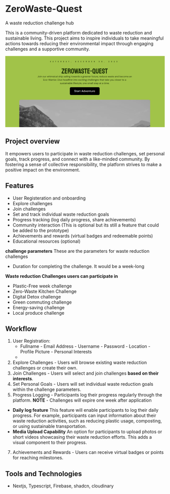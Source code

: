 # ZeroWaste-Quest
A waste reduction challenge hub

This is a community-driven platform dedicated to waste reduction and sustainable living. This project aims to inspire individuals to take meaningful actions towards reducing their environmental impact through engaging challenges and a supportive community.


![Zerowaste-quest image](./public/Screenshot%202023-12-30%20074033.png )

## Project overview
It empowers users to participate in waste reduction challenges, set personal goals, track progress, and connect with a like-minded community. By fostering a sense of collective responsibility, the platform strives to make a positive impact on the environment.

## Features

- User Registeration and onboarding
- Explore challenges
- Join challenges
- Set and track individual waste reduction goals
- Progress tracking (log daily progress, share achievements)
- Community interaction (This is optional but its still a feature that could be added to the prototype)
- Achievements and rewards (virtual badges and redeemable points)
- Educational resources (optional)

**challenge parameters**
These are the parameters for waste reduction challenges
- Duration for completing the challenge. It would be a week-long

**Waste reduction Challenges users can participate in**
- Plastic-Free week challenge
- Zero-Waste Kitchen Challenge
- Digital Detox challenge
- Green commuting challenge
- Energy-saving challenge
- Local produce challenge



## Workflow

1. User Registration:
   - Fullname - Email Address - Username - Password - Location - Profile Picture - Personal Interests
   -
2. Explore Challenges - Users will browse existing waste reduction challenges or create their own.
3. Join Challenges - Users will select and join challenges **based on their interests**.
4. Set Personal Goals - Users will set individual waste reduction goals within the challenge parameters.
5. Progress Logging - Participants log their progress regularly through the platform.
   **NOTE** - Challenges will expire one week after application
- **Daily log feature**
This feature will enable participants to log their daily progress. For example, participants can input information about their waste reduction activities, such as reducing plastic usage, composting, or using sustainable transportation.
- **Media Upload Capability**
An option for participants to upload photos or short videos showcasing their waste reduction efforts. This adds a visual component to their progress.
<!-- 6. Community Interaction: Users can engage with the community, share experiences, and seek advice. (Optional) -->
7. Achievements and Rewards - Users can receive virtual badges or points for reaching milestones.
<!-- 8. Educational Resources - Users access educational resources and tips for sustainable living. (Optional) -->


## Tools and Technologies
- Nextjs, Typescript, Firebase, shadcn, cloudinary

